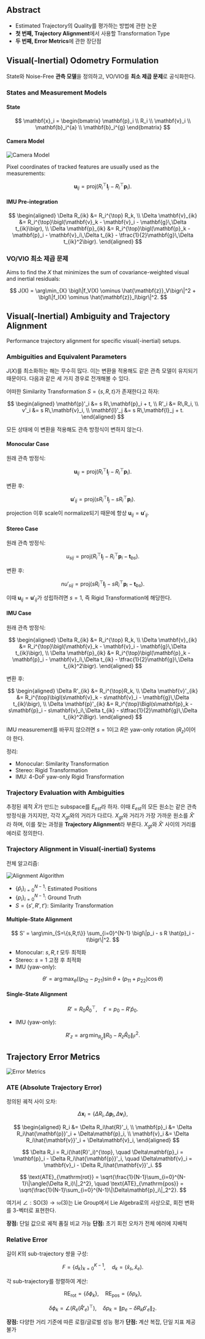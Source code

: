 ## Abstract

- Estimated Trajectory의 Quality를 평가하는 방법에 관한 논문
- **첫 번째, Trajectory Alignment**에서 사용할 Transformation Type
- **두 번째, Error Metrics**에 관한 장단점

## Visual(-Inertial) Odometry Formulation

State와 Noise-Free **관측 모델**을 정의하고, VO/VIO를 **최소 제곱 문제**로 공식화한다.

### States and Measurement Models

#### State

$$
\mathbf{x}_i =
\begin{bmatrix}
\mathbf{p}_i \\
R_i \\
\mathbf{v}_i \\
\mathbf{b}_i^{a} \\
\mathbf{b}_i^{g}
\end{bmatrix}
$$

#### Camera Model

![Camera Model](https://prod-files-secure.s3.us-west-2.amazonaws.com/9827998b-7816-4568-98e5-62f1102a0dad/a27bcf41-c19a-46d1-aaca-c4ac6076fd81/Untitled.png)

Pixel coordinates of tracked features are usually used as the measurements:

$$
\mathbf{u}_{ij} = \mathrm{proj}\bigl(R_i^{\top}\mathbf{l}_j - R_i^{\top}\mathbf{p}_i\bigr).
$$

#### IMU Pre-integration

$$
\begin{aligned}
\Delta R_{ik} &= R_i^{\top} R_k, \\
\Delta \mathbf{v}_{ik} &= R_i^{\top}\bigl(\mathbf{v}_k - \mathbf{v}_i - \mathbf{g}\,\Delta t_{ik}\bigr), \\
\Delta \mathbf{p}_{ik} &= R_i^{\top}\bigl(\mathbf{p}_k - \mathbf{p}_i - \mathbf{v}_i\,\Delta t_{ik} - \tfrac{1}{2}\mathbf{g}\,\Delta t_{ik}^2\bigr).
\end{aligned}
$$

### VO/VIO 최소 제곱 문제

Aims to find the $X$ that minimizes the sum of covariance-weighted visual and inertial residuals:

$$
J(X) = \arg\min_{X} \bigl\|f_V(X) \ominus \hat{\mathbf{z}}_V\bigr\|^2 + \bigl\|f_I(X) \ominus \hat{\mathbf{z}}_I\bigr\|^2.
$$

## Visual(-Inertial) Ambiguity and Trajectory Alignment

Performance trajectory alignment for specific visual(-inertial) setups.

### Ambiguities and Equivalent Parameters

$J(X)$를 최소화하는 해는 무수히 많다. 이는 변환을 적용해도 같은 관측 모델이 유지되기 때문이다. 다음과 같은 세 가지 경우로 전개해볼 수 있다.

어떠한 Similarity Transformation $S = \{s, R, t\}$가 존재한다고 하자:

$$
\begin{aligned}
\mathbf{p}'_i &= s R\,\mathbf{p}_i + t, \\
R'_i &= R\,R_i, \\
v'_i &= s R\,\mathbf{v}_i, \\
\mathbf{l}'_j &= s R\,\mathbf{l}_j + t.
\end{aligned}
$$

모든 상태에 이 변환을 적용해도 관측 방정식이 변하지 않는다.

#### Monocular Case

원래 관측 방정식:

$$
\mathbf{u}_{ij} = \mathrm{proj}\bigl(R_i^{\top}\mathbf{l}_j - R_i^{\top}\mathbf{p}_i\bigr).
$$

변환 후:

$$
\mathbf{u}'_{ij} = \mathrm{proj}\bigl(s R_i^{\top}\mathbf{l}_j - s R_i^{\top}\mathbf{p}_i\bigr).
$$

projection 이후 scale이 normalize되기 때문에 항상 $\mathbf{u}_{ij} = \mathbf{u}'_{ij}$.

#### Stereo Case

원래 관측 방정식:

$$
u_{sij} = \mathrm{proj}\bigl(R_i^{\top}\mathbf{l}_j - R_i^{\top}\mathbf{p}_i - \mathbf{t}_{bs}\bigr).
$$

변환 후:

$$
nu'_{sij} = \mathrm{proj}\bigl(s R_i^{\top}\mathbf{l}_j - s R_i^{\top}\mathbf{p}_i - \mathbf{t}_{bs}\bigr).
$$

이때 $\mathbf{u}_{ij} = \mathbf{u}'_{ij}$가 성립하려면 $s = 1$, 즉 Rigid Transformation에 해당한다.

#### IMU Case

원래 관측 방정식:

$$
\begin{aligned}
\Delta R_{ik} &= R_i^{\top} R_k, \\
\Delta \mathbf{v}_{ik} &= R_i^{\top}\bigl(\mathbf{v}_k - \mathbf{v}_i - \mathbf{g}\,\Delta t_{ik}\bigr), \\
\Delta \mathbf{p}_{ik} &= R_i^{\top}\bigl(\mathbf{p}_k - \mathbf{p}_i - \mathbf{v}_i\,\Delta t_{ik} - \tfrac{1}{2}\mathbf{g}\,\Delta t_{ik}^2\bigr).
\end{aligned}
$$

변환 후:

$$
\begin{aligned}
\Delta R'_{ik} &= R_i^{\top}R_k, \\
\Delta \mathbf{v}'_{ik} &= R_i^{\top}\bigl(s\mathbf{v}_k - s\mathbf{v}_i - \mathbf{g}\,\Delta t_{ik}\bigr), \\
\Delta \mathbf{p}'_{ik} &= R_i^{\top}\Bigl(s\mathbf{p}_k - s\mathbf{p}_i - s\mathbf{v}_i\,\Delta t_{ik} - s\tfrac{1}{2}\mathbf{g}\,\Delta t_{ik}^2\Bigr).
\end{aligned}
$$

IMU measurement를 바꾸지 않으려면 $s = 1$이고 $R$은 yaw-only rotation ($R_z$)이어야 한다.

정리:
- Monocular: Similarity Transformation
- Stereo: Rigid Transformation
- IMU: 4-DoF yaw-only Rigid Transformation

### Trajectory Evaluation with Ambiguities

추정된 궤적 $\hat{X}$가 만드는 subspace를 $E_{est}$라 하자. 이때 $E_{est}$의 모든 원소는 같은 관측 방정식을 가지지만, 각각 $X_{gt}$와의 거리가 다르다. $X_{gt}$와 거리가 가장 가까운 원소를 $\hat{X}'$라 하며, 이를 찾는 과정을 **Trajectory Alignment**라 부른다. $X_{gt}$와 $\hat{X}'$ 사이의 거리를 에러로 정의한다.

### Trajectory Alignment in Visual(-inertial) Systems

전체 알고리즘:

![Alignment Algorithm](https://prod-files-secure.s3.us-west-2.amazonaws.com/9827998b-7816-4568-98e5-62f1102a0dad/c2564c95-b026-489f-bbf3-ed2cc9afe1ee/Untitled.png)

- $\{\hat{p}_i\}_{i=0}^{N-1}$: Estimated Positions
- $\{p_i\}_{i=0}^{N-1}$: Ground Truth
- $S = \{s', R', t'\}$: Similarity Transformation

#### Multiple-State Alignment

$$
S' = \arg\min_{S=\{s,R,t\}} \sum_{i=0}^{N-1} \bigl\|p_i - s R \hat{p}_i - t\bigr\|^2.
$$

- Monocular: $s,R,t$ 모두 최적화
- Stereo: $s=1$ 고정 후 최적화
- IMU (yaw-only):

$$
\theta' = \arg\max_{\theta}\bigl((p_{12}-p_{21})\sin\theta + (p_{11}+p_{22})\cos\theta\bigr)
$$

#### Single-State Alignment

$$
R' = R_0\hat{R}_0^{\top}, \quad t' = p_0 - R'\hat{p}_0.
$$

- IMU (yaw-only):

$$
R'_z = \arg\min_{R_z} \|R_0 - R_z \hat{R}_0\|_F^2.
$$

## Trajectory Error Metrics

![Error Metrics](https://prod-files-secure.s3.us-west-2.amazonaws.com/9827998b-7816-4568-98e5-62f1102a0dad/5270e15a-27e2-42f8-b19f-d7cd8591f343/Untitled.png)

### ATE (Absolute Trajectory Error)

정의된 궤적 사이 오차:

$$
\Delta \mathbf{x}_i = \{\Delta R_i, \Delta \mathbf{p}_i, \Delta \mathbf{v}_i\},
$$

$$
\begin{aligned}
R_i &= \Delta R_i\hat{R}'_i, \\
\mathbf{p}_i &= \Delta R_i\hat{\mathbf{p}}'_i + \Delta\mathbf{p}_i, \\
\mathbf{v}_i &= \Delta R_i\hat{\mathbf{v}}'_i + \Delta\mathbf{v}_i,
\end{aligned}
$$

$$
\Delta R_i = R_i(\hat{R}'_i)^{\top}, \quad \Delta\mathbf{p}_i = \mathbf{p}_i - \Delta R_i\hat{\mathbf{p}}'_i, \quad \Delta\mathbf{v}_i = \mathbf{v}_i - \Delta R_i\hat{\mathbf{v}}'_i.
$$

$$
\text{ATE}_{\mathrm{rot}} = \sqrt{\frac{1}{N-1}\sum_{i=0}^{N-1}\|\angle(\Delta R_i)\|_2^2}, \quad
\text{ATE}_{\mathrm{pos}} = \sqrt{\frac{1}{N-1}\sum_{i=0}^{N-1}\|\Delta\mathbf{p}_i\|_2^2}.
$$

여기서 $\angle: \mathrm{SO}(3)\to\mathfrak{so}(3)$는 Lie Group에서 Lie Algebra로의 사상으로, 회전 변화를 3-벡터로 표현한다.

**장점:** 단일 값으로 궤적 품질 비교 가능
**단점:** 초기 회전 오차가 전체 에러에 지배적

### Relative Error

길이 $K$의 sub-trajectory 쌍을 구성:

$$
F = \{d_k\}_{k=0}^{K-1}, \quad d_k = (\hat{x}_s,\hat{x}_e).
$$

각 sub-trajectory를 정렬하여 계산:

$$
\mathrm{RE}_{\mathrm{rot}} = \{\delta\phi_k\}, \quad \mathrm{RE}_{\mathrm{pos}} = \{\delta p_k\},
$$

$$
\delta\phi_k = \angle\bigl(R_e(\hat{R}'_e)^{\top}\bigr), \quad \delta p_k = \|p_e - \delta R_k\hat{p}'_e\|_2.
$$

**장점:** 다양한 거리 기준에 따른 로컬/글로벌 성능 평가
**단점:** 계산 복잡, 단일 지표 제공 불가

